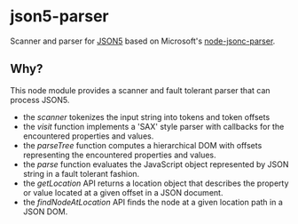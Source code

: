 # json5-parser
Scanner and parser for [JSON5](https://json5.org/) based on Microsoft's [node-jsonc-parser](https://github.com/microsoft/node-jsonc-parser).

Why?
----
This node module provides a scanner and fault tolerant parser that can process JSON5.
 - the *scanner* tokenizes the input string into tokens and token offsets
 - the *visit* function implements a 'SAX' style parser with callbacks for the encountered properties and values.
 - the *parseTree* function computes a hierarchical DOM with offsets representing the encountered properties and values.
 - the *parse* function evaluates the JavaScript object represented by JSON string in a fault tolerant fashion. 
 - the *getLocation* API returns a location object that describes the property or value located at a given offset in a JSON document.
 - the *findNodeAtLocation* API finds the node at a given location path in a JSON DOM.

